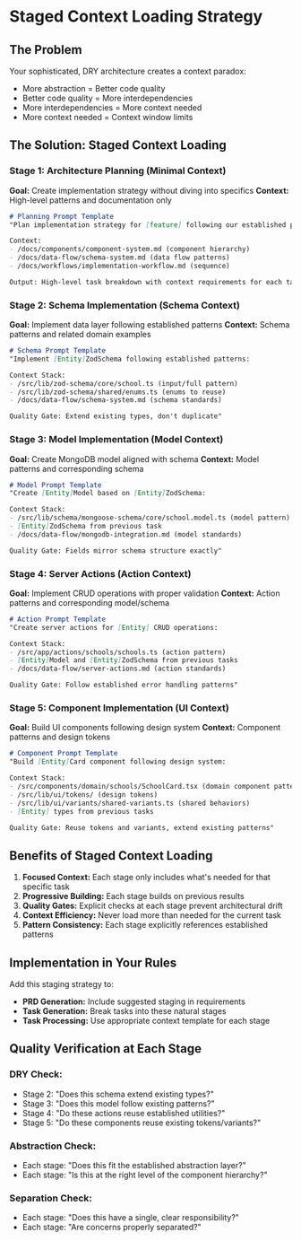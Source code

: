 # Staged Context Loading Strategy

## The Problem
Your sophisticated, DRY architecture creates a context paradox:
- More abstraction = Better code quality
- Better code quality = More interdependencies  
- More interdependencies = More context needed
- More context needed = Context window limits

## The Solution: Staged Context Loading

### Stage 1: Architecture Planning (Minimal Context)
**Goal:** Create implementation strategy without diving into specifics
**Context:** High-level patterns and documentation only

```markdown
# Planning Prompt Template
"Plan implementation strategy for [feature] following our established patterns:

Context:
- /docs/components/component-system.md (component hierarchy)
- /docs/data-flow/schema-system.md (data flow patterns) 
- /docs/workflows/implementation-workflow.md (sequence)

Output: High-level task breakdown with context requirements for each task"
```

### Stage 2: Schema Implementation (Schema Context)
**Goal:** Implement data layer following established patterns
**Context:** Schema patterns and related domain examples

```markdown
# Schema Prompt Template  
"Implement [Entity]ZodSchema following established patterns:

Context Stack:
- /src/lib/zod-schema/core/school.ts (input/full pattern)
- /src/lib/zod-schema/shared/enums.ts (enums to reuse)
- /docs/data-flow/schema-system.md (schema standards)

Quality Gate: Extend existing types, don't duplicate"
```

### Stage 3: Model Implementation (Model Context)
**Goal:** Create MongoDB model aligned with schema
**Context:** Model patterns and corresponding schema

```markdown
# Model Prompt Template
"Create [Entity]Model based on [Entity]ZodSchema:

Context Stack:
- /src/lib/schema/mongoose-schema/core/school.model.ts (model pattern)
- [Entity]ZodSchema from previous task
- /docs/data-flow/mongodb-integration.md (model standards)

Quality Gate: Fields mirror schema structure exactly"
```

### Stage 4: Server Actions (Action Context)
**Goal:** Implement CRUD operations with proper validation
**Context:** Action patterns and corresponding model/schema

```markdown
# Action Prompt Template
"Create server actions for [Entity] CRUD operations:

Context Stack:
- /src/app/actions/schools/schools.ts (action pattern)
- [Entity]Model and [Entity]ZodSchema from previous tasks
- /docs/data-flow/server-actions.md (action standards)

Quality Gate: Follow established error handling patterns"
```

### Stage 5: Component Implementation (UI Context)
**Goal:** Build UI components following design system
**Context:** Component patterns and design tokens

```markdown
# Component Prompt Template
"Build [Entity]Card component following design system:

Context Stack:
- /src/components/domain/schools/SchoolCard.tsx (domain component pattern)
- /src/lib/ui/tokens/ (design tokens)
- /src/lib/ui/variants/shared-variants.ts (shared behaviors)
- [Entity] types from previous tasks

Quality Gate: Reuse tokens and variants, extend existing patterns"
```

## Benefits of Staged Context Loading

1. **Focused Context:** Each stage only includes what's needed for that specific task
2. **Progressive Building:** Each stage builds on previous results  
3. **Quality Gates:** Explicit checks at each stage prevent architectural drift
4. **Context Efficiency:** Never load more than needed for the current task
5. **Pattern Consistency:** Each stage explicitly references established patterns

## Implementation in Your Rules

Add this staging strategy to:
- **PRD Generation:** Include suggested staging in requirements
- **Task Generation:** Break tasks into these natural stages
- **Task Processing:** Use appropriate context template for each stage

## Quality Verification at Each Stage

### DRY Check:
- Stage 2: "Does this schema extend existing types?"
- Stage 3: "Does this model follow existing patterns?"  
- Stage 4: "Do these actions reuse established utilities?"
- Stage 5: "Do these components reuse existing tokens/variants?"

### Abstraction Check:
- Each stage: "Does this fit the established abstraction layer?"
- Each stage: "Is this at the right level of the component hierarchy?"

### Separation Check:
- Each stage: "Does this have a single, clear responsibility?"
- Each stage: "Are concerns properly separated?"
